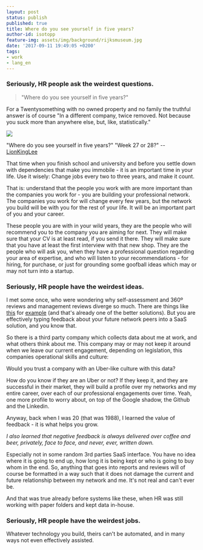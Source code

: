 ```yaml
---
layout: post
status: publish
published: true
title: Where do you see yourself in five years?
author-id: isotopp
feature-img: assets/img/background/rijksmuseum.jpg
date: '2017-09-11 19:49:05 +0200'
tags:
- work
- lang_en
---
```

### Seriously, HR people ask the weirdest questions.

> "Where do you see yourself in five years?"

For a Twentysomething with no owned property and no family the
truthful answer is of course "In a different company, twice
removed. Not because you suck more than anywhere else, but,
like, statistically."

[![](/uploads/2017/09/five-years.jpg)](https://twitter.com/LionKingLee/status/906220573637971968)

"Where do you see yourself in five years?" "Week 27 or 28?" --
[LionKingLee](https://twitter.com/LionKingLee/status/906220573637971968)

That time when you finish school and university and before you
settle down with dependencies that make you immobile - it is an
important time in your life. Use it wisely: Change jobs every
two to three years, and make it count.

That is: understand that the people you work with are more
important than the companies you work for - you are building
your professional network. The companies you work for will
change every few years, but the network you build will be with
you for the rest of your life. It will be an important part of
you and your career.

These people you are with in your wild years, they are the
people who will recommend you to the company you are aiming for
next. They will make sure that your CV is at least read, if you
send it there. They will make sure that you have at least the
first interview with that new shop. They are the people who will
ask you, when they have a professional question regarding your
area of expertise, and who will listen to your recommendations -
for hiring, for purchase, or just for grounding some goofball
ideas which may or may not turn into a startup.

### Seriously, HR people have the weirdest ideas.

I met some once, who were wondering why self-assessment and 360º
reviews and management reviews diverge so much. There are things
like
[this](https://www.impraise.com/team-performance-analytics/) for
[example](https://www.impraise.com/feedback-behaviour-report/)
(and that's already one of the better solutions).
But you are effectively typing feedback about your future
network peers into a SaaS solution, and you know that. 

So there is a third party company which collects data about me
at work, and what others think about me. This company may or may
not keep it around when we leave our current engagement,
depending on legislation, this companies operational skills and
culture: 

Would you trust a company with an Uber-like culture with this data?

How do you know if they are an Uber or not? If they keep it, and
they are successful in their market, they will build a profile
over my networks and my entire career, over each of our
professional engagements over time. Yeah, one more profile to
worry about, on top of the Google shadow, the Github and the
Linkedin.

Anyway, back when I was 20 (that was 1988), I learned the value
of feedback - it is what helps you grow. 

_I also learned that negative feedback is always delivered over
coffee and beer, privately, face to face, and never, ever,
written down._

Especially not in some random 3rd parties SaaS interface.
You have no idea where it is going to end up, how long it is
being kept or who is going to buy whom in the end. So, anything
that goes into reports and reviews will of course be formatted
in a way such that it does not damage the current and future
relationship between my network and me. It's not real and can't
ever be.

And that was true already before systems like these, when HR was
still working with paper folders and kept data in-house.

### Seriously, HR people have the weirdest jobs.

Whatever technology you build, theirs can't be automated, and in
many ways not even effectively assisted.

